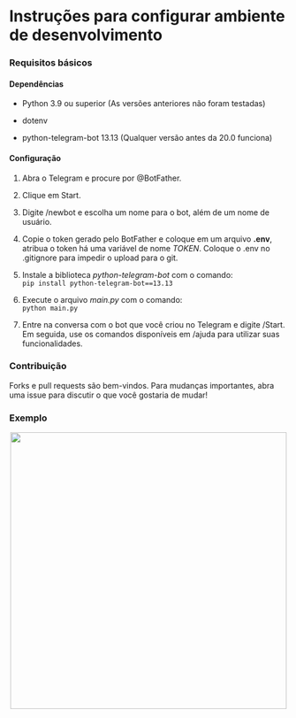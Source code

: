 # Instruções para configurar ambiente de desenvolvimento

### Requisitos básicos

#### Dependências

- Python 3.9 ou superior (As versões anteriores não foram testadas)

- dotenv

- python-telegram-bot 13.13 (Qualquer versão antes da 20.0 funciona)

#### Configuração

1. Abra o Telegram e procure por @BotFather.

2. Clique em Start.

3. Digite /newbot e escolha um nome para o bot, além de um nome de usuário.

4. Copie o token gerado pelo BotFather e coloque em um arquivo **.env**, atribua o token há uma variável de nome *TOKEN*. Coloque o .env no .gitignore para impedir o upload para o git.

5. Instale a biblioteca *python-telegram-bot* com o comando: \
```pip install python-telegram-bot==13.13```

6. Execute o arquivo *main.py* com o comando: \
```python main.py```

7. Entre na conversa com o bot que você criou no Telegram e digite /Start. Em seguida, use os comandos disponíveis em /ajuda para utilizar suas funcionalidades.


### Contribuição

Forks e pull requests são bem-vindos. Para mudanças importantes, abra uma issue para discutir o que você gostaria de mudar!

### Exemplo

<img src='imgs/loja.jpg' style='width:500px; display:block; margin-left:auto; margin-right: auto;'/>
